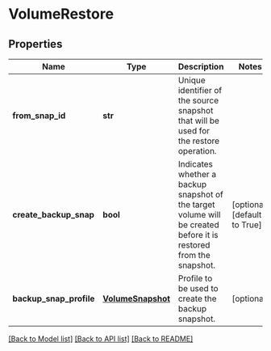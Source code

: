 # VolumeRestore

## Properties
Name | Type | Description | Notes
------------ | ------------- | ------------- | -------------
**from_snap_id** | **str** | Unique identifier of the source snapshot that will be used for the restore operation.  | 
**create_backup_snap** | **bool** | Indicates whether a backup snapshot of the target volume will be created before it is restored from the snapshot. | [optional] [default to True]
**backup_snap_profile** | [**VolumeSnapshot**](VolumeSnapshot.md) | Profile to be used to create the backup snapshot. | [optional] 

[[Back to Model list]](../README.md#documentation-for-models) [[Back to API list]](../README.md#documentation-for-api-endpoints) [[Back to README]](../README.md)


